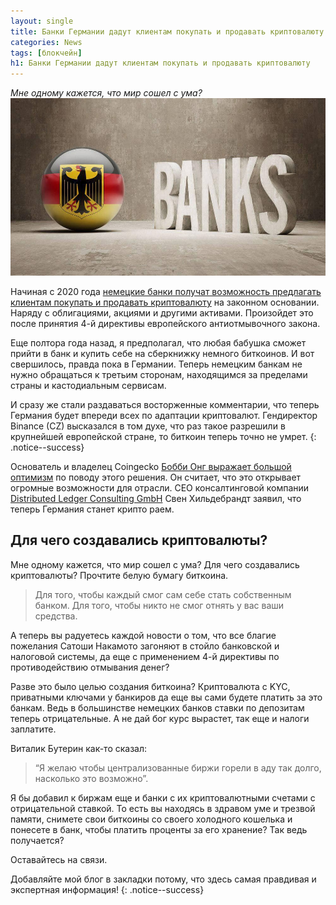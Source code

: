 ```yaml
---
layout: single
title: Банки Германии дадут клиентам покупать и продавать криптовалюту
categories: News
tags: [блокчейн]
h1: Банки Германии дадут клиентам покупать и продавать криптовалюту
---
```

*Мне одному кажется, что мир сошел с ума?*
![de_bank](/assets/images/news/de_bank.jpg)


Начиная с 2020 года [немецкие банки получат возможность предлагать клиентам покупать и продавать криптовалюту](https://news.bitcoin.com/german-banks-authorized-to-store-and-sell-cryptocurrency-in-2020/) на законном основании. Наряду с облигациями, акциями и другими активами. Произойдет это после принятия 4-й директивы европейского антиотмывочного закона.

Еще полтора года назад, я предполагал, что любая бабушка сможет прийти в банк и купить себе на сберкнижку немного биткоинов. И вот свершилось, правда пока в Германии. Теперь немецким банкам не нужно обращаться к третьим сторонам, находящимся за пределами страны и  кастодиальным сервисам. 

И сразу же стали раздаваться восторженные комментарии, что теперь Германия будет впереди всех по адаптации криптовалют. Гендиректор Binance (CZ) высказался в том духе, что раз такое разрешили в крупнейшей европейской стране, то биткоин теперь точно не умрет.
{: .notice--success}

Основатель и владелец Coingecko [Бобби Онг выражает большой оптимизм](https://twitter.com/bobbyong) по поводу этого решения. Он считает, что это открывает огромные возможности для отрасли. СЕО консалтинговой компании [Distributed Ledger Consulting GmbH](https://distributed-ledger-consulting.de/) Свен Хильдебрандт заявил, что теперь Германия станет крипто раем.

## Для чего создавались криптовалюты? 
Мне одному кажется, что мир сошел с ума? Для чего создавались криптовалюты? Прочтите белую бумагу биткоина. 

> Для того, чтобы каждый смог сам себе стать собственным банком. Для того, чтобы никто не смог отнять у вас ваши средства. 

А теперь вы радуетесь каждой новости о том, что все благие пожелания Сатоши Накамото загоняют в стойло банковской и налоговой системы, да еще с применением 4-й директивы по противодействию отмывания денег?  

Разве это было целью создания биткоина? Криптовалюта с KYC, приватными ключами у банкиров да еще вы сами будете платить за это банкам. Ведь в большинстве немецких банков ставки по депозитам теперь отрицательные.  А не дай бог курс вырастет, так еще и налоги заплатите.

Виталик Бутерин как-то сказал: 

> “Я желаю чтобы централизованные биржи горели в аду так долго, насколько это возможно”. 

Я бы добавил к биржам еще и банки с их криптовалютными счетами с отрицательной ставкой. То есть вы находясь в здравом уме и трезвой  памяти, снимете свои биткоины со своего холодного кошелька и понесете в банк, чтобы платить проценты за его хранение?  Так ведь получается?

Оставайтесь на связи.


Добавляйте мой блог в закладки потому, что здесь самая правдивая и экспертная информация!
{: .notice--success}